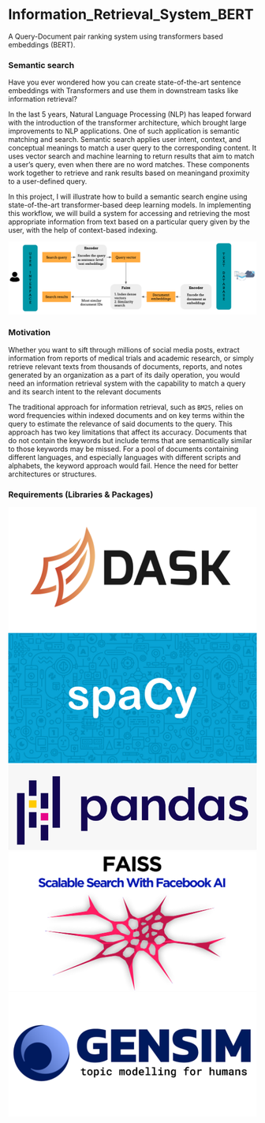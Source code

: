 # Information_Retrieval_System_BERT
A Query-Document pair ranking system using transformers based embeddings (BERT).


### Semantic search
Have you ever wondered how you can create state-of-the-art sentence embeddings with Transformers and use them in downstream tasks like information retrieval?

In the last 5 years, Natural Language Processing (NLP) has leaped forward with the introduction of the transformer architecture, which brought large improvements to NLP applications. One of such application is semantic matching and search. Semantic search applies user intent, context, and conceptual meanings to match a user query to the corresponding content. It uses vector search and machine learning to return results that aim to match a user’s query, even when there are no word matches.
These components work together to retrieve and rank results based on meaningand proximity to a user-defined query.

In this project, I will illustrate how to build a semantic search engine using state-of-the-art transformer-based deep learning models. In  implementing this workflow, we will build a system for accessing and retrieving the most appropriate information from text based on a particular query given by the user, with the help of context-based indexing.

![Process Workflow](static/workflow.png)

### Motivation
Whether you want to sift through millions of social media posts, extract information from reports of medical trials and academic research, or simply retrieve relevant texts from thousands of documents, reports, and notes generated by an organization as a part of its daily operation, you would need an information retrieval system with the capability to match a query and its search intent to the relevant documents

The traditional approach for information retrieval, such as `BM25`, relies on word frequencies within indexed documents and on key terms within the query to estimate the relevance of said documents to the query. This approach has two key limitations that affect its accuracy. Documents that do not contain the keywords but include terms that are semantically similar to those keywords may be missed. For a pool of documents containing different languages, and especially languages with different scripts and alphabets, the keyword approach would fail. Hence the need for better architectures or structures.

### Requirements (Libraries & Packages)

![Dask](static/dask.png) ![Spacy](static/spacy.jpg) 
![Pandas](static/pandas(2).png) ![faiss](static/faiss.png) 
![Gensim](static/gensim.png) 


